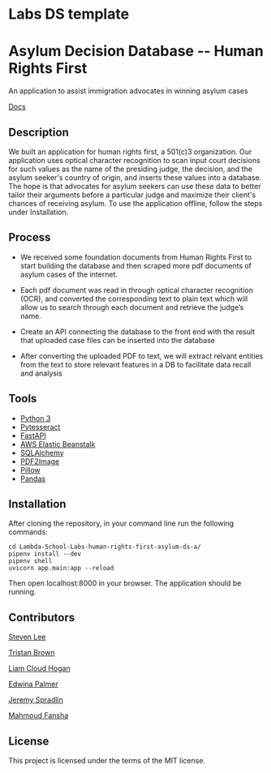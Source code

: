 # Labs DS template
# Asylum Decision Database -- Human Rights First
An application to assist immigration advocates in winning asylum cases

[Docs](https://docs.labs.lambdaschool.com/data-science/)

## Description
We built an application for human rights first, a 501(c)3 organization. Our application uses optical character recognition to scan input court decisions for such values as the name of the presiding judge, the decision, and the asylum seeker's country of origin, and inserts these values into a database. The hope is that advocates for asylum seekers can use these data to better tailor their arguments before a particular judge and maximize their client's chances of receiving asylum. To use the application offline, follow the steps under Installation.


## Process
* We received some foundation documents from Human Rights First to start building the database and then scraped more pdf documents of asylum cases of the internet.

* Each pdf document was read in through optical character recognition (OCR), and converted the corresponding text to plain text which will allow us to search through each document and retrieve the judge’s name.

* Create an API connecting the database to the front end with the result that uploaded case files can be inserted into the database

* After converting the uploaded PDF to text, we will extract relvant entities from the text to store relevant features in a DB to facilitate data recall and analysis


## Tools

 * [Python 3](https://www.python.org/downloads/)
 * [Pytesseract](https://github.com/madmaze/pytesseract)
 * [FastAPI](https://github.com/tiangolo/fastapi)
 * [AWS Elastic Beanstalk](https://aws.amazon.com/elasticbeanstalk/)
 * [SQLAlchemy](https://www.sqlalchemy.org/)
 * [PDF2Image](https://pypi.org/project/pdf2image/)
 * [Pillow](https://pillow.readthedocs.io/en/stable/)
 * [Pandas](https://pandas.pydata.org/)


## Installation

 After cloning the repository, in your command line run the following commands:
 ```
 cd Lambda-School-Labs-human-rights-first-asylum-ds-a/
 pipenv install --dev
 pipenv shell
 uvicorn app.main:app --reload
 ```
 Then open localhost:8000 in your browser. The application should be running. 

 ## Contributors

 [Steven Lee](https://github.com/StevenBryceLee)

 [Tristan Brown](https://github.com/Tristan-Brown1096)

 [Liam Cloud Hogan](https://github.com/liam-cloud-hogan)

 [Edwina Palmer](https://github.com/edwinapalmer)

 [Jeremy Spradlin](https://github.com/JeremySpradlin)
 
 [Mahmoud Fansha](https://github.com/fansha1994)


 ## License

 This project is licensed under the terms of the MIT license.